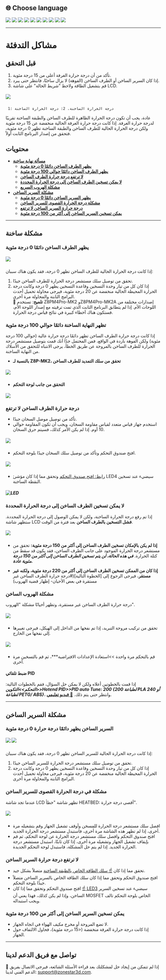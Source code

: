 ## <a id="choose-language">:globe_with_meridians: Choose language</a>
[![](../lanpic/EN.png)](https://github.com/ZONESTAR3D/Z8P/blob/main/Z8P_FAQ/Issue_heating/readme.md)
[![](../lanpic/ES.png)](https://github.com/ZONESTAR3D/Z8P/blob/main/Z8P_FAQ/Issue_heating/readme-es.md)
[![](../lanpic/PT.png)](https://github.com/ZONESTAR3D/Z8P/blob/main/Z8P_FAQ/Issue_heating/readme-pt.md)
[![](../lanpic/FR.png)](https://github.com/ZONESTAR3D/Z8P/blob/main/Z8P_FAQ/Issue_heating/readme-fr.md)
[![](../lanpic/DE.png)](https://github.com/ZONESTAR3D/Z8P/blob/main/Z8P_FAQ/Issue_heating/readme-de.md)
[![](../lanpic/IT.png)](https://github.com/ZONESTAR3D/Z8P/blob/main/Z8P_FAQ/Issue_heating/readme-it.md)
[![](../lanpic/RU.png)](https://github.com/ZONESTAR3D/Z8P/blob/main/Z8P_FAQ/Issue_heating/readme-ru.md)
[![](../lanpic/JP.png)](https://github.com/ZONESTAR3D/Z8P/blob/main/Z8P_FAQ/Issue_heating/readme-jp.md)
[![](../lanpic/KR.png)](https://github.com/ZONESTAR3D/Z8P/blob/main/Z8P_FAQ/Issue_heating/readme-kr.md)
[![](../lanpic/SA.png)](https://github.com/ZONESTAR3D/Z8P/blob/main/Z8P_FAQ/Issue_heating/readme-ar.md)

-----
# مشاكل التدفئة
## قبل التحقق
1. تأكد من أن درجة حرارة الغرفة أعلى من 15 درجة مئوية.
2. إذا كان السرير الساخن أو الطرف الساخن (الفوهة) لا يزال ساخنًا، فانتظر حتى يبرد.
3. قم بتشغيل الطاقة ولاحظ "شريط الحالة" على شاشة LCD.
##### ![](./LCD_screen.jpg)
>
     1: درجة الحرارة الساخنة. 2: درجة الحرارة الساخنة
عادة، يجب أن تكون درجة الحرارة الظاهرة للطرف الساخن والطبقة الساخنة تقريبًا لدرجة حرارة الغرفة.
إذا كانت درجة حرارة الغرفة الحالية منخفضة عن 15 درجة مئوية ولكن درجة الحرارة الحالية للطرف الساخن والطبقة الساخنة تظهر 0 درجة مئوية، فتحقق من إصدار البرنامج الثابت أولاً.

## محتويات
- **[مسألة نهاية ساخنة](#a)**
   - **[يظهر الطرف الساخن دائمًا 0 درجة مئوية](#a1)**
   - **[يظهر الطرف الساخن دائمًا حوالي 100 درجة مئوية](#a2)**
   - **[لا ترتفع درجة حرارة الطرف الساخن](#a3)**
   - **[لا يمكن تسخين الطرف الساخن إلى درجة الحرارة المحددة](#14)**
   - **[مشكلة الهروب السريع](#a5)**
- **[مشكلة السرير الساخن](#ب)**
   - **[يظهر السرير الساخن دائمًا 0 درجة مئوية](#b1)**
   - **[مشكلة درجة الحرارة القصوى للسرير الساخن](#b2)**
   - **[درجة حرارة السرير الساخن لا ترتفع](#b3)**
   - **[يمكن تسخين السرير الساخن إلى أكثر من 100 درجة مئوية](#b4)**

-----
## <a id="a">مشكلة ساخنة</a>
### <a id="a1">يظهر الطرف الساخن دائمًا 0 درجة مئوية</a>
##### ![](hotend_min_temperature.jpg)
إذا كانت درجة الحرارة الحالية للطرف الساخن تظهر 0 درجة، فقد يكون هناك سببان:
1. تحقق من توصيل سلك مستشعر درجة الحرارة للطرف الساخن جيدًا.
2. إذا كان كل من تيار وحدة التسخين وقاعدة التسخين يظهر 0 درجة وكانت درجة الحرارة المحيطة الحالية منخفضة عن 20 درجة مئوية، فيرجى محاولة تحميل أحدث البرامج الثابتة والمحاولة مرة أخرى.     
:pushpin: **تلميح**: تستخدم Z8PM4Pro-MK2 وZ8PM4Pro-MK2A إصدارات مختلفة من اللوحات الأم. إذا لم يتطابق البرنامج الثابت الذي تمت ترقيته مع إصدار اللوحة الأم، فستكون هناك أخطاء كبيرة في نتائج قياس درجة الحرارة.

### <a id="a2">تظهر النهاية الساخنة دائمًا حوالي 100 درجة مئوية </a>
إذا كانت درجة حرارة الطرف الساخن تظهر دائمًا درجة حرارة عالية (حوالي 100 درجة مئوية) ولكن الفوهة باردة في الواقع، فمن المحتمل جدًا أنك قمت بتوصيل مستشعر درجة الحرارة للطرف الساخن بالمروحة عن طريق الخطأ، يرجى الانتباه للتحقق من الأسلاك من النهاية الساخنة.
- **بالنسبة لـ Z8P-MK2، تحقق من سلك التمديد للطرف الساخن**
##### ![](./Hotend_wiring.jpg)
- **التحقق من جانب لوحة التحكم**
##### ![](../pic/Z8P_wiring.png)

### <a id="a3">درجة حرارة الطرف الساخن لا ترتفع </a>
- تأكد من توصيل موصل السخان جيدًا.
- استخدم جهاز قياس متعدد لقياس مقاومة السخان، ويجب أن تكون المقاومة حوالي 10 أوم. إذا لم يكن الأمر كذلك، فسيتم حرق السخان.
##### ![](./measure.jpg)
- افتح صندوق التحكم وتأكد من توصيل سلك السخان جيدًا بلوحة التحكم.
##### ![](./WireOfheater.jpg)
- [:رابط: افتح صندوق التحكم](../How_to_open_the_control_box.jpg) وتحقق مما إذا كان مؤشر LED4 سيضيء عند تسخين النقطة الساخنة.
##### <a id="LED"> ![LED](LEDs.jpg) </a>

### <a id="a4">لا يمكن تسخين الطرف الساخن إلى درجة الحرارة المحددة </a>
إذا تم رفع درجة الحرارة الساخنة، ولكن لا يمكن الوصول إلى درجة الحرارة المحددة. ستظهر شاشة LCD **فشل التسخين بالطرف الساخن** بعد فترة من الوقت.
##### ![](./hotend_heating_fail.jpg)
- **إذا لم يكن بالإمكان تسخين الطرف الساخن إلى أكثر من 150 درجة مئوية:** تحقق من مستشعر درجة الحرارة الموجود على جانب الطرف الساخن، فقد يكون قد سقط من كتلة الحرارة. ***في هذه الحالة، لن يتم تسخين الطرف الساخن إلى أكثر من 150 درجة مئوية عادة.***
<!-- ![](sensorhotenddrop.jpg) -->
- **إذا كان من الممكن تسخين الطرف الساخن إلى أكثر من 220 درجة مئوية، ولكنه غير مستقر**، فيرجى الرجوع إلى [الخطوة التالية](#درجة حرارة الطرف الساخن غير مستقرة في بعض الأحيان- إظهار قضية الهروب)
### <a id="a5">مشكلة الهروب الساخن </a>
درجة حرارة الطرف الساخن غير مستقرة، وتظهر أحيانًا مشكلة "الهروب".
##### ![](./runaway.jpg)
   - تحقق من تركيب مروحة التبريد، إذا تم نفخها من الداخل إلى الهيكل، فيرجى تغييرها إلى نفخها من الخارج.
##### ![](./coolingfan.jpg)
   - قم بالتحكم مرة واحدة >>استعادة الإعدادات الافتراضية***، ثم قم بالتسخين مرة أخرى.
#### ضبط تلقائي PID
إذا قمت بالخطوتين أعلاه ولكن لا يمكن حل السؤال، فقم بالخطوات التالية: ***التحكم>>التكوين>>Hotend PID>>PID auto Tune: 200 {200 لطباعة PLA أو 240 لطباعة PETG/ ABS}***، وانتظر حتى يتم ذلك. [:movie_camera: **فيديو تعليمي**](./PID_Auto_Tune.gif).

-----
## <a id="b">مشكلة السرير الساخن </a>
### <a id="b1">السرير الساخن يظهر دائمًا درجة حرارة 0 درجة مئوية </a>
##### ![](hotbed_min_temperature.jpg) ![](./Hotbed_wiring.jpg)
إذا كانت درجة الحرارة الحالية للسرير الساخن تظهر 0 درجة، فقد يكون هناك سببان:
1. تحقق من توصيل سلك مستشعر درجة الحرارة للسرير الساخن جيدًا.
2. إذا كان كل من تيار وحدة التسخين وقاعدة التسخين يظهر 0 درجة وكانت درجة الحرارة المحيطة الحالية منخفضة عن 20 درجة مئوية، فيرجى محاولة تحميل أحدث البرامج الثابتة والمحاولة مرة أخرى.

### <a id="b2">مشكلة في درجة الحرارة القصوى للسرير الساخن </a>
عندما تجد شاشة LCD تظهر شاشة "خطأ HEATBED: أقصى درجة حرارة".
##### ![](./hotbed_max_temperature.jpg)
- افصل سلك مستشعر درجة الحرارة للمسخن وأوقف تشغيل الجهاز وقم بتشغيله مرة أخرى، إذا لم تظهر هذه الشاشة مرة أخرى، فاستبدل مستشعر درجة الحرارة الجديد.
- افتح صندوق التحكم وافصل سلك مستشعر درجة الحرارة عن لوحة التحكم، ثم قم بإيقاف تشغيل الجهاز وتشغيله مرة أخرى، إذا كان ثابتًا، استبدل مستشعر درجة الحرارة الجديد. إذا لم يتم حل المشكلة، فاستبدل لوحة التحكم الجديدة.

### <a id="b3">لا ترتفع درجة حرارة السرير الساخن </a>
- تحقق مما إذا كان [:point_up: سلك الطاقة الخاص بالطبقة الساخنة](#b1) متصلاً بشكل جيد.
- افتح صندوق التحكم وتحقق مما إذا كان سلك الطاقة الخاص بالسرير الساخن متصلاً جيدًا بلوحة التحكم.
- افتح صندوق التحكم وتحقق مما إذا كان [:point_up: LED3](#LED) سيضيء عند تسخين السرير الساخن، وإذا لم يكن كذلك، فهذا يعني أن MOSFET الخاص بلوحة التحكم تالف ويجب استبداله.

### <a id="b4">يمكن تسخين السرير الساخن إلى أكثر من 100 درجة مئوية </a>
- لا تضع المروحة أو مخرج مكيف الهواء في اتجاه الجهاز.
- إذا كانت درجة حرارة الغرفة منخفضة (<15 درجة مئوية)، فحاول الالتفاف حول الجهاز.

--------
## تواصل مع فريق الدعم لدينا
:email: إذا لم تتمكن من إيجاد حل لمشكلتك بعد قراءة الأسئلة الشائعة، فيرجى الاتصال بفريق الدعم الفني لدينا: support@zonestar3d.com.